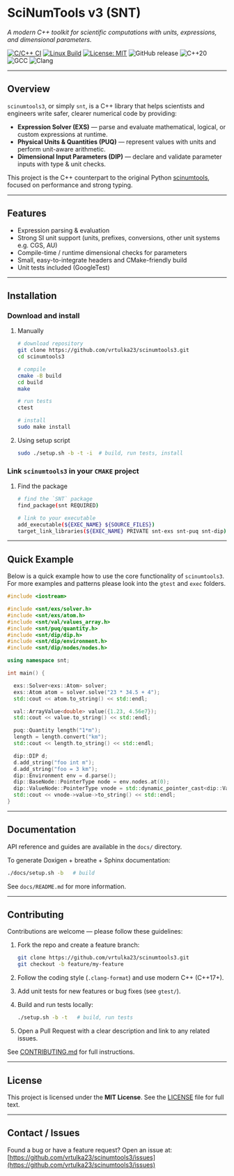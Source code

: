 # **SciNumTools v3 (SNT)**  
*A modern C++ toolkit for scientific computations with units, expressions, and dimensional parameters.*

[![C/C++ CI](https://github.com/vrtulka23/scinumtools3/actions/workflows/c-cpp.yml/badge.svg)](https://github.com/vrtulka23/scinumtools3/actions/workflows/c-cpp.yml)
[![Linux Build](https://img.shields.io/github/actions/workflow/status/vrtulka23/scinumtools3/c-cpp.yml?label=Linux%20build)](https://github.com/vrtulka23/scinumtools3/actions/workflows/build-linux.yml)
[![License: MIT](https://img.shields.io/badge/License-MIT-yellow.svg)](LICENSE)
![GitHub release](https://img.shields.io/github/v/release/vrtulka23/scinumtools3?include_prereleases)
![C++20](https://img.shields.io/badge/C%2B%2B-20-blue.svg?logo=c%2B%2B&logoColor=white)
![GCC](https://img.shields.io/badge/gcc-%3E%3D11-blue)
![Clang](https://img.shields.io/badge/clang-%3E%3D20-blue)

---

## Overview
`scinumtools3`, or simply `snt`, is a C++ library that helps scientists and engineers write safer, clearer numerical code by providing:

- **Expression Solver (EXS)** — parse and evaluate mathematical, logical, or custom expressions at runtime.  
- **Physical Units & Quantities (PUQ)** — represent values with units and perform unit-aware arithmetic.  
- **Dimensional Input Parameters (DIP)** — declare and validate parameter inputs with type & unit checks.

This project is the C++ counterpart to the original Python [scinumtools](https://github.com/vrtulka23/scinumtools/tree/main), focused on performance and strong typing.

---

## Features
- Expression parsing & evaluation  
- Strong SI unit support (units, prefixes, conversions, other unit systems e.g. CGS, AU)  
- Compile-time / runtime dimensional checks for parameters  
- Small, easy-to-integrate headers and CMake-friendly build  
- Unit tests included (GoogleTest)

---

## Installation

### Download and install

1) Manually

   ```bash
   # download repository
   git clone https://github.com/vrtulka23/scinumtools3.git
   cd scinumtools3
   
   # compile
   cmake -B build
   cd build
   make
   
   # run tests
   ctest
   
   # install
   sudo make install
   ```

2) Using setup script

   ```bash
   sudo ./setup.sh -b -t -i  # build, run tests, install
   ```

### Link `scinumtools3` in your `CMAKE` project

1) Find the package

   ```bash
   # find the `SNT` package
   find_package(snt REQUIRED)

   # link to your executable
   add_executable(${EXEC_NAME} ${SOURCE_FILES})
   target_link_libraries(${EXEC_NAME} PRIVATE snt-exs snt-puq snt-dip)
   ```

---

## Quick Example

Below is a quick example how to use the core functionality of `scinumtools3`.
For more examples and patterns please look into the ``gtest`` and ``exec`` folders.

```cpp
#include <iostream>

#include <snt/exs/solver.h>
#include <snt/exs/atom.h>
#include <snt/val/values_array.h>
#include <snt/puq/quantity.h>
#include <snt/dip/dip.h>
#include <snt/dip/environment.h>
#include <snt/dip/nodes/nodes.h>

using namespace snt;

int main() {

  exs::Solver<exs::Atom> solver;
  exs::Atom atom = solver.solve("23 * 34.5 + 4");
  std::cout << atom.to_string() << std::endl;

  val::ArrayValue<double> value({1.23, 4.56e7});
  std::cout << value.to_string() << std::endl;

  puq::Quantity length("1*m");
  length = length.convert("km");
  std::cout << length.to_string() << std::endl;

  dip::DIP d;
  d.add_string("foo int m");
  d.add_string("foo = 3 km");
  dip::Environment env = d.parse();
  dip::BaseNode::PointerType node = env.nodes.at(0);
  dip::ValueNode::PointerType vnode = std::dynamic_pointer_cast<dip::ValueNode>(node);
  std::cout << vnode->value->to_string() << std::endl;
}
```

---

## Documentation

API reference and guides are available in the `docs/` directory.

To generate Doxigen + breathe + Sphinx documentation:

```bash
./docs/setup.sh -b   # build
```

See `docs/README.md` for more information.

---

## Contributing

Contributions are welcome — please follow these guidelines:

1. Fork the repo and create a feature branch:

   ```bash
   git clone https://github.com/vrtulka23/scinumtools3.git
   git checkout -b feature/my-feature
   ```
2. Follow the coding style (`.clang-format`) and use modern C++ (C++17+).
3. Add unit tests for new features or bug fixes (see `gtest/`).
4. Build and run tests locally:

   ```bash
   ./setup.sh -b -t   # build, run tests
   ```
5. Open a Pull Request with a clear description and link to any related issues.

See [CONTRIBUTING.md](https://github.com/vrtulka23/scinumtools3/blob/main/CONTRIBUTING.md) for full instructions.

---

## License

This project is licensed under the **MIT License**. See the [LICENSE](https://github.com/vrtulka23/scinumtools3/blob/main/LICENSE) file for full text.

---

## Contact / Issues

Found a bug or have a feature request? Open an issue at:
[https://github.com/vrtulka23/scinumtools3/issues](https://github.com/vrtulka23/scinumtools3/issues)

